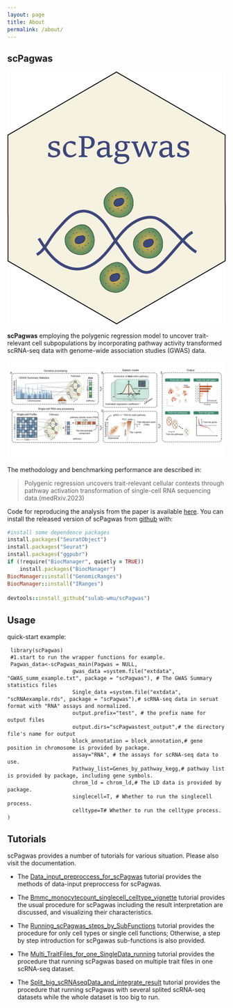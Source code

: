 ```yaml
---
layout: page
title: About
permalink: /about/
---
```


## scPagwas
![alt_text](/public/img/logo.png)

**scPagwas** employing the polygenic regression model to uncover trait-relevant cell subpopulations by incorporating pathway activity transformed scRNA-seq data with genome-wide association studies (GWAS) data.

![alt_text](/public/img/Figure1.png)

The methodology and benchmarking performance are described in: 

> Polygenic regression uncovers trait-relevant cellular contexts through pathway activation transformation of single-cell RNA sequencing data.(medRxiv.2023) 

Code for reproducing the analysis from the paper is available [here](https://github.com/dengchunyu/scPagwas_reproduce). 
You can install the released version of scPagwas from [github](https://github.com/sulab-wmu/scPagwas) with: 

```ruby
#install some dependence packages
install.packages("SeuratObject")
install.packages("Seurat")
install.packages("ggpubr")
if (!require("BiocManager", quietly = TRUE))
    install.packages("BiocManager")
BiocManager::install("GenomicRanges")
BiocManager::install("IRanges")

devtools::install_github("sulab-wmu/scPagwas")
```
## Usage 
quick-start example: 
```{r message=FALSE, eval = FALSE}
 library(scPagwas)
 #1.start to run the wrapper functions for example.
 Pagwas_data<-scPagwas_main(Pagwas = NULL,
                     gwas_data =system.file("extdata", "GWAS_summ_example.txt", package = "scPagwas"), # The GWAS Summary statistics files 
                     Single_data =system.file("extdata", "scRNAexample.rds", package = "scPagwas"),# scRNA-seq data in seruat format with "RNA" assays and normalized.
                     output.prefix="test", # the prefix name for output files
                     output.dirs="scPagwastest_output",# the directory file's name for output
                     block_annotation = block_annotation,# gene position in chromosome is provided by package.
                     assay="RNA", # the assays for scRNA-seq data to use.
                     Pathway_list=Genes_by_pathway_kegg,# pathway list is provided by package, including gene symbols.
                     chrom_ld = chrom_ld,# The LD data is provided by package.
                     singlecell=T, # Whether to run the singlecell process.
                     celltype=T# Whether to run the celltype process.
)
```
## Tutorials
scPagwas provides a number of tutorials for various situation. Please also visit the documentation.

- The [Data_input_preproccess_for_scPagwas](https://dengchunyu.github.io/sample/2023/03/10/Data_input_preproccess_for_scPagwas.html) tutorial provides the methods of data-input preproccess for scPagwas.

- The [Bmmc_monocytecount_singlecell_celltype_vignette](https://dengchunyu.github.io/sample/2023/03/10/Bmmc_monocytecount_singlecell_celltype_vignette.html) tutorial provides the usual procedure for scPagwas including the result interpretation are discussed, and visualizing their characteristics.

- The [Running_scPagwas_steps_by_SubFunctions]() tutorial provides the procedure for only cell types or single cell functions; Otherwise, a step by step introduction for scPgawas sub-functions is also provided.

- The [Multi_TraitFiles_for_one_SingleData_running]() tutorial provides the procedure that running scPagwas based on multiple trait files in one scRNA-seq dataset.

- The [Split_big_scRNAseqData_and_integrate_result]() tutorial provides the procedure that running scPagwas with several splited scRNA-seq datasets while the whole dataset is too big to run.
